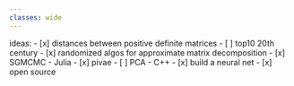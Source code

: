 ```yaml
---
classes: wide
---
```


ideas:
    - [x] distances between positive definite matrices
    - [ ] top10 20th century
    - [x] randomized algos for approximate matrix decomposition
    - [x] SGMCMC
    - Julia	
    - [x] pivae
    - [ ] PCA
    - C++
      - [x] build a neural net
      - [x] open source
